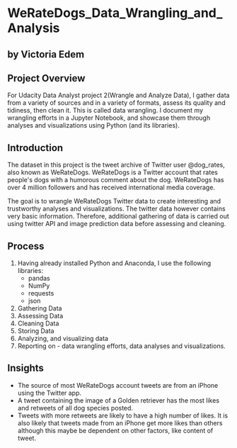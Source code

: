 # WeRateDogs_Data_Wrangling_and_Analysis

## by Victoria Edem

## Project Overview
For Udacity Data Analyst project 2(Wrangle and Analyze Data), I gather data from a variety of sources and in a variety of formats, assess its quality and tidiness, then clean it. This is called data wrangling. I document my wrangling efforts in a Jupyter Notebook, and showcase them through analyses and visualizations using Python (and its libraries).


## Introduction
The dataset in this project is the tweet archive of Twitter user @dog_rates, also known as WeRateDogs. WeRateDogs is a Twitter account that rates people's dogs with a humorous comment about the dog. WeRateDogs has over 4 million followers and has received international media coverage. 

The goal is to wrangle WeRateDogs Twitter data to create interesting and trustworthy analyses and visualizations. The twitter data however contains very basic information. Therefore,  additional gathering of data is carried out using twitter API and image prediction data before assessing and cleaning.

## Process
1. Having already installed Python and Anaconda, I use the following libraries:
   * pandas
   * NumPy
   * requests
   * json
2. Gathering Data 
3. Assessing Data
4. Cleaning Data
5. Storing Data
6. Analyzing, and visualizing data
7. Reporting on - data wrangling efforts, data analyses and visualizations.


## Insights
  * The source of most WeRateDogs account tweets are from an iPhone using the Twitter app.
  * A tweet containing the image of a Golden retriever has the most likes and retweets of all dog species posted.
  * Tweets with more retweets are likely to have a high number of likes. It is also likely that tweets made from an iPhone get more likes than others although this maybe be dependent on other factors, like content of tweet.
 

